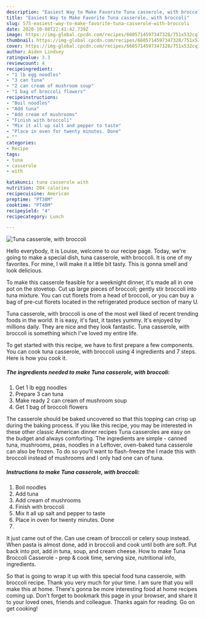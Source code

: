```yaml
---
description: "Easiest Way to Make Favorite Tuna casserole, with broccoli"
title: "Easiest Way to Make Favorite Tuna casserole, with broccoli"
slug: 575-easiest-way-to-make-favorite-tuna-casserole-with-broccoli
date: 2020-10-08T22:41:42.739Z
image: https://img-global.cpcdn.com/recipes/6605714597347328/751x532cq70/tuna-casserole-with-broccoli-recipe-main-photo.jpg
thumbnail: https://img-global.cpcdn.com/recipes/6605714597347328/751x532cq70/tuna-casserole-with-broccoli-recipe-main-photo.jpg
cover: https://img-global.cpcdn.com/recipes/6605714597347328/751x532cq70/tuna-casserole-with-broccoli-recipe-main-photo.jpg
author: Aiden Lindsey
ratingvalue: 3.3
reviewcount: 4
recipeingredient:
- "1 lb egg noodles"
- "3 can tuna"
- "2 can cream of mushroom soup"
- "1 bag of broccoli flowers"
recipeinstructions:
- "Boil noodles"
- "Add tuna"
- "Add cream of mushrooms"
- "Finish with broccoli"
- "Mix it all up salt and pepper to taste"
- "Place in oven for twenty minutes. Done"
- ""
categories:
- Recipe
tags:
- tuna
- casserole
- with

katakunci: tuna casserole with 
nutrition: 204 calories
recipecuisine: American
preptime: "PT38M"
cooktime: "PT40M"
recipeyield: "4"
recipecategory: Lunch

---
```



![Tuna casserole, with broccoli](https://img-global.cpcdn.com/recipes/6605714597347328/751x532cq70/tuna-casserole-with-broccoli-recipe-main-photo.jpg)

Hello everybody, it is Louise, welcome to our recipe page. Today, we're going to make a special dish, tuna casserole, with broccoli. It is one of my favorites. For mine, I will make it a little bit tasty. This is gonna smell and look delicious.

To make this casserole feasible for a weeknight dinner, it&#39;s made all in one pot on the stovetop. Cut up large pieces of broccoli; gently stir broccoli into tuna mixture. You can cut florets from a head of broccoli, or you can buy a bag of pre-cut florets located in the refrigerated produce section of many U.

Tuna casserole, with broccoli is one of the most well liked of recent trending foods in the world. It is easy, it's fast, it tastes yummy. It's enjoyed by millions daily. They are nice and they look fantastic. Tuna casserole, with broccoli is something which I've loved my entire life.


To get started with this recipe, we have to first prepare a few components. You can cook tuna casserole, with broccoli using 4 ingredients and 7 steps. Here is how you cook it.

<!--inarticleads1-->

##### The ingredients needed to make Tuna casserole, with broccoli:

1. Get 1 lb egg noodles
1. Prepare 3 can tuna
1. Make ready 2 can cream of mushroom soup
1. Get 1 bag of broccoli flowers


The casserole should be baked uncovered so that this topping can crisp up during the baking process. If you like this recipe, you may be interested in these other classic American dinner recipes Tuna casseroles are easy on the budget and always comforting. The ingredients are simple - canned tuna, mushrooms, peas, noodles in a Leftover, oven-baked tuna casserole can also be frozen. To do so you&#39;ll want to flash-freeze the I made this with broccoli instead of mushrooms and I only had one can of tuna. 

<!--inarticleads2-->

##### Instructions to make Tuna casserole, with broccoli:

1. Boil noodles
1. Add tuna
1. Add cream of mushrooms
1. Finish with broccoli
1. Mix it all up salt and pepper to taste
1. Place in oven for twenty minutes. Done
1. 


It just came out of the. Can use cream of broccoli or celery soup instead. When pasta is almost done, add in broccoli and cook until both are soft. Put back into pot, add in tuna, soup, and cream cheese. How to make Tuna Broccoli Casserole - prep &amp; cook time, serving size, nutritional info, ingredients. 

So that is going to wrap it up with this special food tuna casserole, with broccoli recipe. Thank you very much for your time. I am sure that you will make this at home. There's gonna be more interesting food at home recipes coming up. Don't forget to bookmark this page in your browser, and share it to your loved ones, friends and colleague. Thanks again for reading. Go on get cooking!

